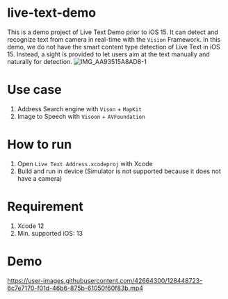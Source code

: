 # live-text-demo
This is a demo project of Live Text Demo prior to iOS 15. It can detect and recognize text from camera in real-time with the `Vision` Framework. 
In this demo, we do not have the smart content type detection of Live Text in iOS 15. Instead, a sight is provided to let users aim at the text manually and naturally for detection.
![IMG_AA93515A8AD8-1](https://user-images.githubusercontent.com/42664300/128449645-3c2935e6-3cd7-47a1-a960-7018219c409f.jpeg)

# Use case
1. Address Search engine with `Vison` + `MapKit`
2. Image to Speech with `Visoon` + `AVFoundation`

# How to run
1. Open `Live Text Address.xcodeproj` with Xcode
2. Build and run in device (Simulator is not supported because it does not have a camera)

# Requirement
1. Xcode 12
2. Min. supported iOS: 13

# Demo
https://user-images.githubusercontent.com/42664300/128448723-6c7e7170-f01d-46b6-875b-61050f60f83b.mp4
